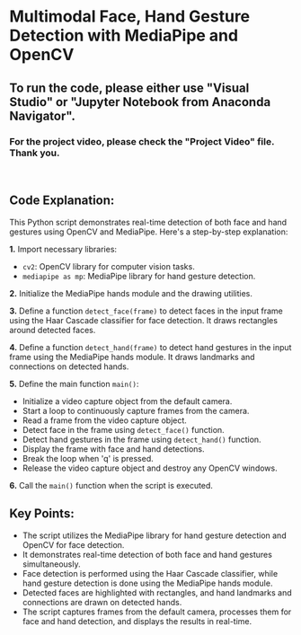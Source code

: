 # Multimodal Face, Hand Gesture Detection with MediaPipe and OpenCV

## To run the code, please either use "Visual Studio" or "Jupyter Notebook from Anaconda Navigator".

### For the project video, please check the "Project Video" file. Thank you.

<br>

## Code Explanation:

This Python script demonstrates real-time detection of both face and hand gestures using OpenCV and MediaPipe. Here's a step-by-step explanation:

**1.** Import necessary libraries:
   - `cv2`: OpenCV library for computer vision tasks.
   - `mediapipe as mp`: MediaPipe library for hand gesture detection.
   
**2.** Initialize the MediaPipe hands module and the drawing utilities.

**3.** Define a function `detect_face(frame)` to detect faces in the input frame using the Haar Cascade classifier for face detection. It draws rectangles around detected faces.

**4.** Define a function `detect_hand(frame)` to detect hand gestures in the input frame using the MediaPipe hands module. It draws landmarks and connections on detected hands.

**5.** Define the main function `main()`:
   - Initialize a video capture object from the default camera.
   - Start a loop to continuously capture frames from the camera.
   - Read a frame from the video capture object.
   - Detect face in the frame using `detect_face()` function.
   - Detect hand gestures in the frame using `detect_hand()` function.
   - Display the frame with face and hand detections.
   - Break the loop when 'q' is pressed.
   - Release the video capture object and destroy any OpenCV windows.

**6.** Call the `main()` function when the script is executed.

## Key Points:
- The script utilizes the MediaPipe library for hand gesture detection and OpenCV for face detection.
- It demonstrates real-time detection of both face and hand gestures simultaneously.
- Face detection is performed using the Haar Cascade classifier, while hand gesture detection is done using the MediaPipe hands module.
- Detected faces are highlighted with rectangles, and hand landmarks and connections are drawn on detected hands.
- The script captures frames from the default camera, processes them for face and hand detection, and displays the results in real-time.
